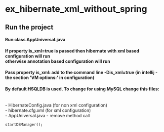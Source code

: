 # ex_hibernate_xml_without_spring




## Run the project
#### Run class AppUniversal.java
#### If property is_xml=true is passed then hibernate with xml based configuration will run <br> otherwise annotation based configuration will run
#### Pass property is_xml: add to the command line -Dis_xml=true (in intellij - the section 'VM options:' in configuration)
#### By default HSQLDB is used. To change for using MySQL change this files:
<br> - HibernateConfig.java (for non xml configuration)
<br> - hibernate.cfg.xml (for xml configuration)
<br> - AppUniversal.java - remove method call

`
    startDBManager();
`
